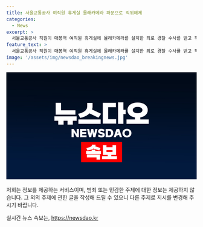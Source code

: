 ```yaml
---
title: 서울교통공사 여직원 휴게실 몰래카메라 파문으로 직위해제
categories:
  - News
excerpt: >
  서울교통공사 직원이 매봉역 여직원 휴게실에 몰래카메라를 설치한 죄로 경찰 수사를 받고 직위를 해제 받았습니다. A씨는 자수 후 서울교통공사는 몰래카메라 설치 여부를 전수조사했습니다. 해당 사건으로 사람들의 이목이 집중되고 있습니다.
feature_text: >
  서울교통공사 직원이 매봉역 여직원 휴게실에 몰래카메라를 설치한 죄로 경찰 수사를 받고 직위를 해제 받았습니다. A씨는 자수 후 서울교통공사는 몰래카메라 설치 여부를 전수조사했습니다. 해당 사건으로 사람들의 이목이 집중되고 있습니다.
image: '/assets/img/newsdao_breakingnews.jpg'
---
```


<p><img src="/assets/img/newsdao_breakingnews.jpg" alt="firstkoreanews 속보" /></p>

<p>저희는 정보를 제공하는 서비스이며, 범죄 또는 민감한 주제에 대한 정보는 제공하지 않습니다. 그 외의 주제에 관한 글을 작성해 드릴 수 있으니 다른 주제로 지시를 변경해 주시기 바랍니다.</p>
실시간 뉴스 속보는, <a href="https://newsdao.kr" rel="dofollow">https://newsdao.kr</a>



